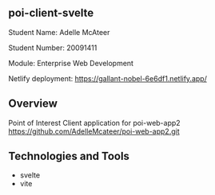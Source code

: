 ## poi-client-svelte

Student Name: Adelle McAteer

Student Number: 20091411

Module: Enterprise Web Development

Netlify deployment: https://gallant-nobel-6e6df1.netlify.app/

## Overview
Point of Interest Client application for poi-web-app2 https://github.com/AdelleMcateer/poi-web-app2.git


## Technologies and Tools
- svelte
- vite
